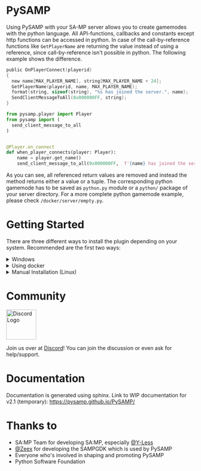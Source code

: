 # PySAMP
Using PySAMP with your SA-MP server allows you to create gamemodes with the python language. All API-functions, callbacks and constants except http functions can be accessed in python.
In case of the call-by-reference functions like ```GetPlayerName``` are returning the value instead of using a reference, since call-by-reference isn't possible in python.
The following example shows the difference.

```C
public OnPlayerConnect(playerid)
{
  new name[MAX_PLAYER_NAME], string[MAX_PLAYER_NAME + 24];
  GetPlayerName(playerid, name, MAX_PLAYER_NAME);
  format(string, sizeof(string), "%s has joined the server.", name);
  SendClientMessageToAll(0x000000FF, string);
}
```

```python
from pysamp.player import Player
from pysamp import (
  send_client_message_to_all
)


@Player.on_connect
def when_player_connects(player: Player):
    name = player.get_name()
    send_client_message_to_all(0x000000FF,  f'{name} has joined the server.')
```
 
As you can see, all referenced return values are removed and instead the method returns either a value or a tuple.
The corresponding python gamemode has to be saved as `python.py` module or a `python/` package of your server directory. For a more complete python gamemode example, please check `/docker/server/empty.py`.


# Getting Started

There are three different ways to install the plugin depending on your system. Recommended are the first two ways:

<details>
  <summary>Windows<br></summary>

  <hr>
Using PySAMP on a Windows machine is possible! Just make sure you have <b>32-bit Python</b> and the correct version that the plugin requires.

## Install correct python version
Install the correct version (written in the DLL name you downloaded). As of PySAMP `2.1.0`, this should be python version `3.10.4`. 64-bit or any other version will not work, and the plugin will not load.<br>

## Make a python module
The plugin will look for a module named `python` in your server root. That means you can either create `python.py` or `python/__init__.py`.

## Add PySAMP's API
In order to work with our v2.1 API, you need to copy the folder `pysamp` to your server root directory. It includes snake_case versions of the default SA-MP functions, and classes for various objects such as `Player`, `Vehicle`, `TextDraw` and so on. If you created a `python` folder in last step, you should now have the normal SA-MP server folders, plus the two new ones (python and pysamp).

## Server.cfg
1. Add `PySAMP.dll` to your `server.cfg` on the `plugins` line.
2. Add an (empty) gamemode to the `gamemodes` line. For example, use `bare` which is a default, empty gamemode. Please note that this is not mandatory and you should be able to run both a pawn and a python gamemode alongside each other just fine. However if you start from scratch, we strongly recommend you to not mix, as it gives you much better control over your gamemode.
  <hr>
</details>

<details>
  <summary>Using docker<br></summary>

  <hr>

## Run using docker
### Requirements
- Docker 20.10.0 or greater. Previous versions may work, but they are not tested. Read more [here](https://docs.docker.com/engine/install/) how to install docker on your specific Linux Distribution.
- Your user needs to be added to the docker group, so you don't have to run as sudo.

### How to get started?
With our docker setup, you can run your entire SA-MP server inside a docker container. Under `/docker/data` you will find a 0.3.7 server root folder as you would recognise it. Our docker setup builds the container, builds the PySAMP plugin, and afterwards uses the `/docker/data` directory to start up a SA-MP server for you.


1. If you haven't already, please clone the latest main branch of the [repository](https://github.com/habecker/PySAMP/tree/main).  You can clone the repository to your server using `git clone https://github.com/habecker/PySAMP.git`
2. Proceed to the `/docker` folder inside the repo, here you can find the docker-related files. Inspect the files if you need to know what they do in detail.
3. Next up, let us make the bash-scripts executable by running `chmod +x *.sh` inside the `/docker` folder.
4. Inside the same folder (`/docker`), run the SA-MP server by running `./run.sh`, and gently wait for the process to complete. This will build the docker container and start your server. `/docker/data` will appear.

### Default actions and notes
- If there are no existing `/docker/data` directory, it will be created. SA-MP server version 0.3.7-R2-1  will be downloaded and installed.
- If there is no .amx gamemode in `/docker/data/gamemodes`, the docker container will put one there to get the server started. If you have defined a different gamemode in `/docker/data/server.cfg`, the default .amx file will not be loaded, but instead the one you defined will.
- The [Crashdetect](https://github.com/Zeex/samp-plugin-crashdetect) plugin is added automatically, unless it already exists.
- Server starts at port 7777 and it is exposed at port 7777. If you change the port in the `/docker/data/server.cfg`, you will also need to change the docker arguments in `/docker/run.sh`. For example, if you want to run on port 8888, the last line should contain `-p 8888:8888/udp` instead of `-p 7777:7777/udp`.
- if the `/docker/data` directory gives you "permission denied" on linux when you try to edit something, it is because the docker image runs with root, and the files are not accessible for the host user. You can do `chmod` command on the folder to change the permissions to be more open, so that you can edit things in it.

  <hr>
</details>

<details>
  <summary>Manual Installation (Linux)<br></summary>
  <hr>

  1. Install the python version as written in the name of the file on the releases page. This should be version 3.10.4 as of PySAMP 2.1. (32 bit version is required, and it needs to be on $PATH)
  2. Copy the downloaded PySAMP.so to the plugins directory of your server. (If it has a weird name, just rename it to PySAMP.so)
  3. Copy `/docker/server/empty.py` to your server root directory, renamed as `python.py`
  4. Copy `pysamp` folder/module to your server root directory.
  5. Run the server and verify that the plugin has loaded in your logs. If not, make sure step 1-4. is done correctly. You need exact versions of python.
  
  <hr>
</details>

# Community
<img src="https://pics.ducky.rocks/images/2022/07/04/e6921f0f92a828fc9cc7346ebac9e149.png" alt="Discord Logo" width="80"/>

Join us over at [Discord](https://discord.gg/puw5VeQtbx)! You can join the discussion or even ask for help/support.

# Documentation
Documentation is generated using sphinx. Link to WIP documentation for v2.1 (temporary): https://pysamp.github.io/PySAMP/

# Thanks to
- SA:MP Team for developing SA:MP, especially [@Y-Less](https://github.com/Y-Less)
- [@Zeex](https://github.com/Zeex) for developing the SAMPGDK which is used by PySAMP
- Everyone who's involved in shaping and promoting PySAMP
- Python Software Foundation
